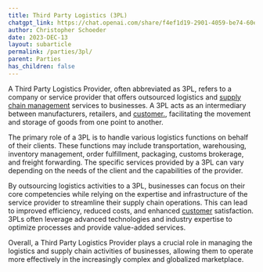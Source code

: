 ```yaml
---
title: Third Party Logistics (3PL)
chatgpt_link: https://chat.openai.com/share/f4ef1d19-2901-4059-be74-60e5df232738
author: Christopher Schoeder
date: 2023-DEC-13
layout: subarticle
permalink: /parties/3pl/
parent: Parties
has_children: false
---
```


A Third Party Logistics Provider, often abbreviated as 3PL, refers to a company or service provider that offers outsourced logistics and <a href="/glossery/supply-chain">supply chain management</a> services to businesses. A 3PL acts as an intermediary between manufacturers, retailers, and <a href="/parties/customers">customer.</a>, facilitating the movement and storage of goods from one point to another.

The primary role of a 3PL is to handle various logistics functions on behalf of their clients. These functions may include transportation, warehousing, inventory management, order fulfillment, packaging, customs brokerage, and freight forwarding. The specific services provided by a 3PL can vary depending on the needs of the client and the capabilities of the provider.

By outsourcing logistics activities to a 3PL, businesses can focus on their core competencies while relying on the expertise and infrastructure of the service provider to streamline their supply chain operations. This can lead to improved efficiency, reduced costs, and enhanced <a href="/parties/customers">customer</a> satisfaction. 3PLs often leverage advanced technologies and industry expertise to optimize processes and provide value-added services.

Overall, a Third Party Logistics Provider plays a crucial role in managing the logistics and supply chain activities of businesses, allowing them to operate more effectively in the increasingly complex and globalized marketplace.

